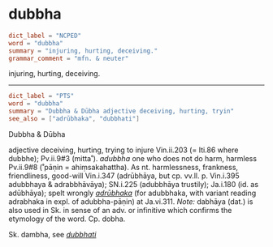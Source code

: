 # dubbha

``` toml
dict_label = "NCPED"
word = "dubbha"
summary = "injuring, hurting, deceiving."
grammar_comment = "mfn. & neuter"
```

injuring, hurting, deceiving.

--------------------

``` toml
dict_label = "PTS"
word = "dubbha"
summary = "Dubbha & Dūbha adjective deceiving, hurting, tryin"
see_also = ["adrūbhaka", "dubbhati"]
```

Dubbha & Dūbha

adjective deceiving, hurting, trying to injure Vin.ii.203 (= Iti.86 where dubbhe); Pv.ii.9#3 (mitta˚). *adubbha* one who does not do harm, harmless Pv.ii.9#8 (˚pāṇin = ahiṃsakahattha). As nt. harmlessness, frankness, friendliness, good\-will Vin.i.347 (adrūbhāya, but cp. vv.ll. p. Vin.i.395 adubbhaya & adrabbhāvāya); SN.i.225 (adubbhāya trustily); Ja.i.180 (id. as adūbhāya); spelt wrongly *[adrūbhaka](adrūbhaka.md)* (for adubbhaka, with variant reading adrabhaka in expl. of adubbha\-pāṇin) at Ja.vi.311. *Note:* dabhāya (dat.) is also used in Sk. in sense of an adv. or infinitive which confirms the etymology of the word. Cp. dobha.

Sk. dambha, see *[dubbhati](dubbhati.md)*

